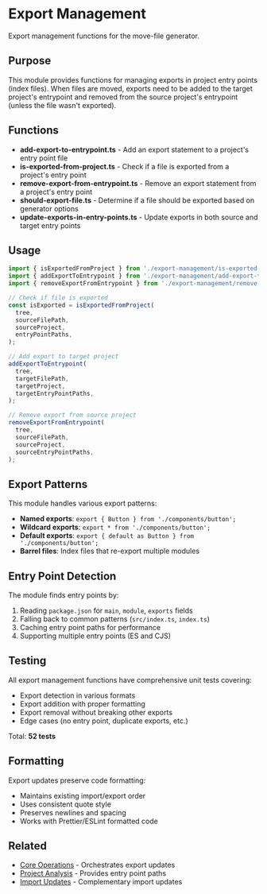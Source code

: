 # Export Management

Export management functions for the move-file generator.

## Purpose

This module provides functions for managing exports in project entry points (index files). When files are moved, exports need to be added to the target project's entrypoint and removed from the source project's entrypoint (unless the file wasn't exported).

## Functions

- **add-export-to-entrypoint.ts** - Add an export statement to a project's entry point file
- **is-exported-from-project.ts** - Check if a file is exported from a project's entry point
- **remove-export-from-entrypoint.ts** - Remove an export statement from a project's entry point
- **should-export-file.ts** - Determine if a file should be exported based on generator options
- **update-exports-in-entry-points.ts** - Update exports in both source and target entry points

## Usage

```typescript
import { isExportedFromProject } from './export-management/is-exported-from-project';
import { addExportToEntrypoint } from './export-management/add-export-to-entrypoint';
import { removeExportFromEntrypoint } from './export-management/remove-export-from-entrypoint';

// Check if file is exported
const isExported = isExportedFromProject(
  tree,
  sourceFilePath,
  sourceProject,
  entryPointPaths,
);

// Add export to target project
addExportToEntrypoint(
  tree,
  targetFilePath,
  targetProject,
  targetEntryPointPaths,
);

// Remove export from source project
removeExportFromEntrypoint(
  tree,
  sourceFilePath,
  sourceProject,
  sourceEntryPointPaths,
);
```

## Export Patterns

This module handles various export patterns:

- **Named exports**: `export { Button } from './components/button';`
- **Wildcard exports**: `export * from './components/button';`
- **Default exports**: `export { default as Button } from './components/button';`
- **Barrel files**: Index files that re-export multiple modules

## Entry Point Detection

The module finds entry points by:

1. Reading `package.json` for `main`, `module`, `exports` fields
2. Falling back to common patterns (`src/index.ts`, `index.ts`)
3. Caching entry point paths for performance
4. Supporting multiple entry points (ES and CJS)

## Testing

All export management functions have comprehensive unit tests covering:

- Export detection in various formats
- Export addition with proper formatting
- Export removal without breaking other exports
- Edge cases (no entry point, duplicate exports, etc.)

Total: **52 tests**

## Formatting

Export updates preserve code formatting:

- Maintains existing import/export order
- Uses consistent quote style
- Preserves newlines and spacing
- Works with Prettier/ESLint formatted code

## Related

- [Core Operations](../core-operations/README.md) - Orchestrates export updates
- [Project Analysis](../project-analysis/README.md) - Provides entry point paths
- [Import Updates](../import-updates/README.md) - Complementary import updates
